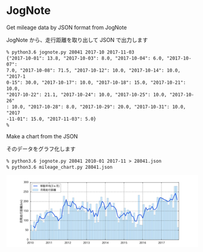 JogNote
=======

Get mileage data by JSON format from JogNote

JogNote から、走行距離を取り出して JSON で出力します

    % python3.6 jognote.py 28041 2017-10 2017-11-03
    {"2017-10-01": 13.8, "2017-10-03": 8.0, "2017-10-04": 6.0, "2017-10-07":
    7.0, "2017-10-08": 71.5, "2017-10-12": 10.0, "2017-10-14": 10.0, "2017-1
    0-15": 30.0, "2017-10-17": 10.0, "2017-10-18": 15.0, "2017-10-21": 10.0,
    "2017-10-22": 21.1, "2017-10-24": 10.0, "2017-10-25": 10.0, "2017-10-26"
    : 10.0, "2017-10-28": 8.0, "2017-10-29": 20.0, "2017-10-31": 10.0, "2017
    -11-01": 15.0, "2017-11-03": 5.0}
    %

Make a chart from the JSON

そのデータをグラフ化します

    % python3.6 jognote.py 28041 2010-01 2017-11 > 28041.json
    % python3.6 mileage_chart.py 28041.json

![chart sample](https://github.com/yasuoka/jognote/raw/master/28041.png)
